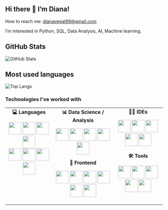 ## Hi there 👋 I’m Diana!
How to reach me: dianavegat99@gmail.com

I’m interested in Python, SQL, Data Analysis, AI, Machine learning.

## GitHub Stats
![GitHub Stats](https://github-readme-stats.vercel.app/api?username=DianaHang&show_icons=true&theme=dark&hide=issues)

## Most used languages
![Top Langs](https://github-readme-stats.vercel.app/api/top-langs/?username=DianaHang&layout=compact&theme=dark)

### Technologies I've worked with
<table border="0" cellspacing="10" cellpadding="10">
  <tr>
    <td align="center" valign="top">
      <strong>💻 Languages</strong>
      <p align="center">
        <img src="https://cdn.jsdelivr.net/gh/devicons/devicon/icons/python/python-original.svg" width="40"/>
        <img src="https://cdn.jsdelivr.net/gh/devicons/devicon@latest/icons/java/java-original.svg" width="40"/>
        <img src="https://cdn.jsdelivr.net/gh/devicons/devicon@latest/icons/javascript/javascript-original.svg" width="40"/>
        <img src="https://cdn.jsdelivr.net/gh/devicons/devicon@latest/icons/swift/swift-original.svg" width="40"/>
        <br/>
        <img src="https://cdn.jsdelivr.net/gh/devicons/devicon@latest/icons/c/c-original.svg" width="40"/>
        <img src="https://cdn.jsdelivr.net/gh/devicons/devicon@latest/icons/cplusplus/cplusplus-original.svg" width="40"/>
        <img src="https://cdn.jsdelivr.net/gh/devicons/devicon@latest/icons/csharp/csharp-original.svg" width="40"/>
        <img src="https://cdn.jsdelivr.net/gh/devicons/devicon@latest/icons/r/r-original.svg" width="40"/>
      </p>
    </td>
    <td align="center" valign="top">
      <strong>📊 Data Science / Analysis</strong>
      <p align="center">
        <img src="https://cdn.jsdelivr.net/gh/devicons/devicon@latest/icons/jupyter/jupyter-original-wordmark.svg" width="40"/>
        <img src="https://cdn.jsdelivr.net/gh/devicons/devicon@latest/icons/numpy/numpy-original-wordmark.svg" width="40"/>
        <img src="https://cdn.jsdelivr.net/gh/devicons/devicon@latest/icons/pandas/pandas-original.svg" width="40"/>
        <img src="https://cdn.jsdelivr.net/gh/devicons/devicon@latest/icons/matplotlib/matplotlib-original.svg" width="40"/>
        <img src="https://cdn.jsdelivr.net/gh/devicons/devicon@latest/icons/scikitlearn/scikitlearn-original.svg" width="40"/>
      </p>
      <strong>🎨 Frontend</strong>
      <p align="center">
        <img src="https://cdn.jsdelivr.net/gh/devicons/devicon/icons/html5/html5-original.svg" width="40"/>
        <img src="https://cdn.jsdelivr.net/gh/devicons/devicon/icons/css3/css3-original.svg" width="40"/>
        <img src="https://cdn.jsdelivr.net/gh/devicons/devicon@latest/icons/bootstrap/bootstrap-original.svg" width="40"/>
        <img src="https://cdn.jsdelivr.net/gh/devicons/devicon@latest/icons/javascript/javascript-original.svg" width="40"/>
        <img src="https://cdn.jsdelivr.net/gh/devicons/devicon@latest/icons/react/react-original.svg" width="40"/>
        <img src="https://cdn.jsdelivr.net/gh/devicons/devicon@latest/icons/nodejs/nodejs-original-wordmark.svg" width="40"/>
      </p>
    </td>
    <td align="center" valign="top">
      <strong>🧑‍💻 IDEs</strong>
      <p align="center">
        <img src="https://cdn.jsdelivr.net/gh/devicons/devicon@latest/icons/vscode/vscode-original.svg" width="40"/>
        <img src="https://cdn.jsdelivr.net/gh/devicons/devicon@latest/icons/visualstudio/visualstudio-original.svg" width="40"/>
        <img src="https://cdn.jsdelivr.net/gh/devicons/devicon@latest/icons/xcode/xcode-original.svg" width="40"/>
        <img src="https://cdn.jsdelivr.net/gh/devicons/devicon@latest/icons/figma/figma-original.svg" width="40"/>
        <img src="https://cdn.jsdelivr.net/gh/devicons/devicon@latest/icons/notion/notion-original.svg" width="40"/>
      </p>
      <strong>🛠️ Tools</strong>
      <p align="center">
        <img src="https://cdn.jsdelivr.net/gh/devicons/devicon@latest/icons/git/git-original.svg" width="40"/>
        <img src="https://cdn.jsdelivr.net/gh/devicons/devicon@latest/icons/github/github-original.svg" width="40"/>
        <img src="https://cdn.jsdelivr.net/gh/devicons/devicon@latest/icons/docker/docker-original.svg" width="40"/>
        <img src="https://cdn.jsdelivr.net/gh/devicons/devicon@latest/icons/postman/postman-original.svg" width="40"/>
        <img src="https://cdn.jsdelivr.net/gh/devicons/devicon@latest/icons/latex/latex-original.svg" width="40"/>
      </p>
    </td>
  </tr>
</table>

